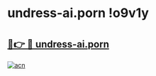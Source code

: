 # undress-ai.porn !o9v1y

# <h2><a href="https://2jfh71.esa.edu.pl?title=undress-ai.porn&ref=o9v1y">🔗👉 🔴 undress-ai.porn</a></h2>

[![acn](https://github.com/user-attachments/assets/0f9c940e-d8b0-45ae-aac7-cd30a18b3e1c)](https://2jfh71.esa.edu.pl?title=undress-ai.porn&ref=o9v1y)


